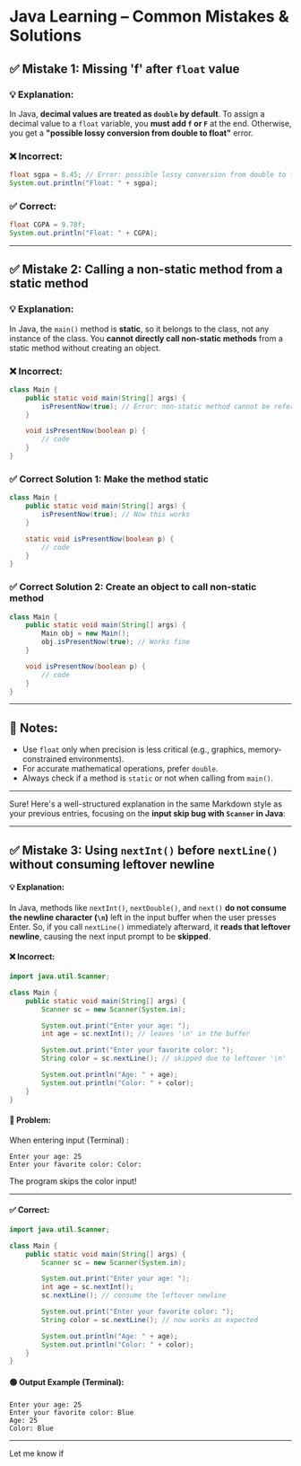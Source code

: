 

# Java Learning – Common Mistakes & Solutions

## ✅ Mistake 1: **Missing 'f' after `float` value**

### 💡 Explanation:

In Java, **decimal values are treated as `double` by default**. To assign a decimal value to a `float` variable, you **must add `f` or `F`** at the end. Otherwise, you get a **"possible lossy conversion from double to float"** error.

### ❌ Incorrect:

```java
float sgpa = 8.45; // Error: possible lossy conversion from double to float
System.out.println("Float: " + sgpa);
```

### ✅ Correct:

```java
float CGPA = 9.78f;
System.out.println("Float: " + CGPA);
```

---

## ✅ Mistake 2: **Calling a non-static method from a static method**

### 💡 Explanation:

In Java, the `main()` method is **static**, so it belongs to the class, not any instance of the class. You **cannot directly call non-static methods** from a static method without creating an object.

### ❌ Incorrect:

```java
class Main {
    public static void main(String[] args) {
        isPresentNow(true); // Error: non-static method cannot be referenced from a static context
    }

    void isPresentNow(boolean p) {
        // code
    }
}
```

### ✅ Correct Solution 1: Make the method static

```java
class Main {
    public static void main(String[] args) {
        isPresentNow(true); // Now this works
    }

    static void isPresentNow(boolean p) {
        // code
    }
}
```

### ✅ Correct Solution 2: Create an object to call non-static method

```java
class Main {
    public static void main(String[] args) {
        Main obj = new Main();
        obj.isPresentNow(true); // Works fine
    }

    void isPresentNow(boolean p) {
        // code
    }
}
```

---

## 📌 Notes:

* Use `float` only when precision is less critical (e.g., graphics, memory-constrained environments).
* For accurate mathematical operations, prefer `double`.
* Always check if a method is `static` or not when calling from `main()`.

---
Sure! Here's a well-structured explanation in the same Markdown style as your previous entries, focusing on the **input skip bug with `Scanner` in Java**:

---

## ✅ Mistake 3: **Using `nextInt()` before `nextLine()` without consuming leftover newline**

#### 💡 Explanation:

In Java, methods like `nextInt()`, `nextDouble()`, and `next()` **do not consume the newline character (`\n`)** left in the input buffer when the user presses Enter.
So, if you call `nextLine()` immediately afterward, it **reads that leftover newline**, causing the next input prompt to be **skipped**.

#### ❌ Incorrect:

```java
import java.util.Scanner;

class Main {
    public static void main(String[] args) {
        Scanner sc = new Scanner(System.in);

        System.out.print("Enter your age: ");
        int age = sc.nextInt(); // leaves '\n' in the buffer

        System.out.print("Enter your favorite color: ");
        String color = sc.nextLine(); // skipped due to leftover '\n'

        System.out.println("Age: " + age);
        System.out.println("Color: " + color);
    }
}
```

#### 🧨 Problem:

When entering input (Terminal) :

```
Enter your age: 25
Enter your favorite color: Color: 
```

The program skips the color input!

---

#### ✅ Correct:

```java
import java.util.Scanner;

class Main {
    public static void main(String[] args) {
        Scanner sc = new Scanner(System.in);

        System.out.print("Enter your age: ");
        int age = sc.nextInt();
        sc.nextLine(); // consume the leftover newline

        System.out.print("Enter your favorite color: ");
        String color = sc.nextLine(); // now works as expected

        System.out.println("Age: " + age);
        System.out.println("Color: " + color);
    }
}
```

#### 🟢 Output Example (Terminal):

```
Enter your age: 25
Enter your favorite color: Blue
Age: 25
Color: Blue
```

---

Let me know if
